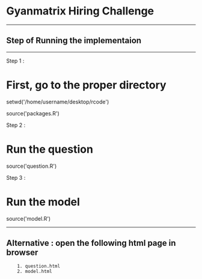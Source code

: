 # Gyanmatrix Hiring Challenge
----------

## Step of Running the implementaion
----------

Step 1 : 

# First, go to the proper directory
setwd('/home/username/desktop/rcode')

source('packages.R')

Step 2 :

# Run the question

source('question.R')

Step 3 :

# Run the model

source('model.R')

----------
## Alternative : open the following html page in browser  

        1. question.html
        2. model.html





